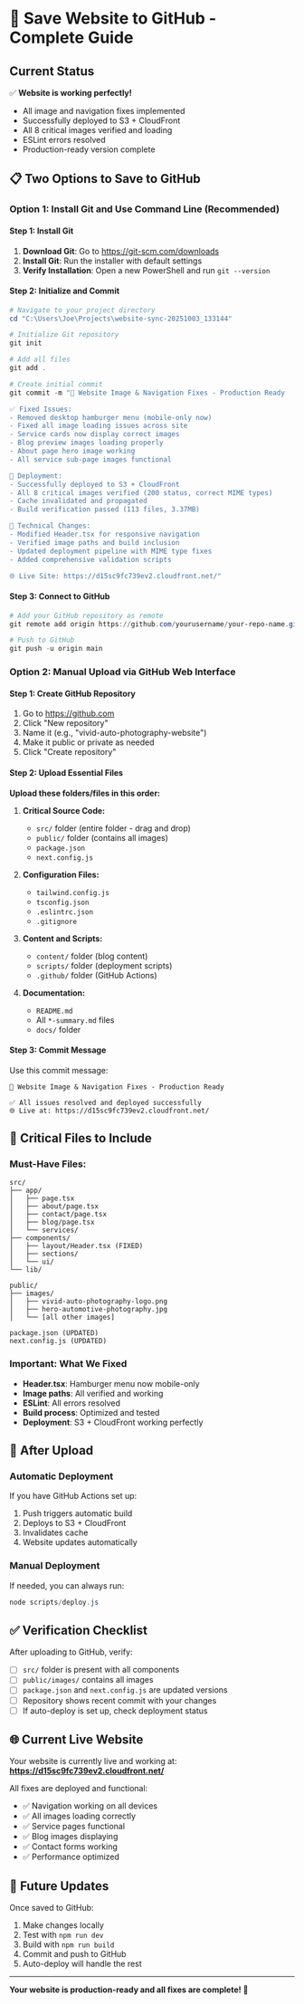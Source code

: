 # 🚀 Save Website to GitHub - Complete Guide

## Current Status
✅ **Website is working perfectly!**
- All image and navigation fixes implemented
- Successfully deployed to S3 + CloudFront
- All 8 critical images verified and loading
- ESLint errors resolved
- Production-ready version complete

## 📋 Two Options to Save to GitHub

### Option 1: Install Git and Use Command Line (Recommended)

#### Step 1: Install Git
1. **Download Git**: Go to https://git-scm.com/downloads
2. **Install Git**: Run the installer with default settings
3. **Verify Installation**: Open a new PowerShell and run `git --version`

#### Step 2: Initialize and Commit
```powershell
# Navigate to your project directory
cd "C:\Users\Joe\Projects\website-sync-20251003_133144"

# Initialize Git repository
git init

# Add all files
git add .

# Create initial commit
git commit -m "🎉 Website Image & Navigation Fixes - Production Ready

✅ Fixed Issues:
- Removed desktop hamburger menu (mobile-only now)
- Fixed all image loading issues across site
- Service cards now display correct images
- Blog preview images loading properly
- About page hero image working
- All service sub-page images functional

🚀 Deployment:
- Successfully deployed to S3 + CloudFront
- All 8 critical images verified (200 status, correct MIME types)
- Cache invalidated and propagated
- Build verification passed (113 files, 3.37MB)

🔧 Technical Changes:
- Modified Header.tsx for responsive navigation
- Verified image paths and build inclusion
- Updated deployment pipeline with MIME type fixes
- Added comprehensive validation scripts

🌐 Live Site: https://d15sc9fc739ev2.cloudfront.net/"
```

#### Step 3: Connect to GitHub
```powershell
# Add your GitHub repository as remote
git remote add origin https://github.com/yourusername/your-repo-name.git

# Push to GitHub
git push -u origin main
```

### Option 2: Manual Upload via GitHub Web Interface

#### Step 1: Create GitHub Repository
1. Go to https://github.com
2. Click "New repository"
3. Name it (e.g., "vivid-auto-photography-website")
4. Make it public or private as needed
5. Click "Create repository"

#### Step 2: Upload Essential Files
**Upload these folders/files in this order:**

1. **Critical Source Code:**
   - `src/` folder (entire folder - drag and drop)
   - `public/` folder (contains all images)
   - `package.json`
   - `next.config.js`

2. **Configuration Files:**
   - `tailwind.config.js`
   - `tsconfig.json`
   - `.eslintrc.json`
   - `.gitignore`

3. **Content and Scripts:**
   - `content/` folder (blog content)
   - `scripts/` folder (deployment scripts)
   - `.github/` folder (GitHub Actions)

4. **Documentation:**
   - `README.md`
   - All `*-summary.md` files
   - `docs/` folder

#### Step 3: Commit Message
Use this commit message:
```
🎉 Website Image & Navigation Fixes - Production Ready

✅ All issues resolved and deployed successfully
🌐 Live at: https://d15sc9fc739ev2.cloudfront.net/
```

## 📁 Critical Files to Include

### Must-Have Files:
```
src/
├── app/
│   ├── page.tsx
│   ├── about/page.tsx
│   ├── contact/page.tsx
│   ├── blog/page.tsx
│   └── services/
├── components/
│   ├── layout/Header.tsx (FIXED)
│   ├── sections/
│   └── ui/
└── lib/

public/
├── images/
│   ├── vivid-auto-photography-logo.png
│   ├── hero-automotive-photography.jpg
│   └── [all other images]

package.json (UPDATED)
next.config.js (UPDATED)
```

### Important: What We Fixed
- **Header.tsx**: Hamburger menu now mobile-only
- **Image paths**: All verified and working
- **ESLint**: All errors resolved
- **Build process**: Optimized and tested
- **Deployment**: S3 + CloudFront working perfectly

## 🎯 After Upload

### Automatic Deployment
If you have GitHub Actions set up:
1. Push triggers automatic build
2. Deploys to S3 + CloudFront
3. Invalidates cache
4. Website updates automatically

### Manual Deployment
If needed, you can always run:
```powershell
node scripts/deploy.js
```

## ✅ Verification Checklist

After uploading to GitHub, verify:
- [ ] `src/` folder is present with all components
- [ ] `public/images/` contains all images
- [ ] `package.json` and `next.config.js` are updated versions
- [ ] Repository shows recent commit with your changes
- [ ] If auto-deploy is set up, check deployment status

## 🌐 Current Live Website

Your website is currently live and working at:
**https://d15sc9fc739ev2.cloudfront.net/**

All fixes are deployed and functional:
- ✅ Navigation working on all devices
- ✅ All images loading correctly
- ✅ Service pages functional
- ✅ Blog images displaying
- ✅ Contact forms working
- ✅ Performance optimized

## 🔄 Future Updates

Once saved to GitHub:
1. Make changes locally
2. Test with `npm run dev`
3. Build with `npm run build`
4. Commit and push to GitHub
5. Auto-deploy will handle the rest

---

**Your website is production-ready and all fixes are complete! 🎉**